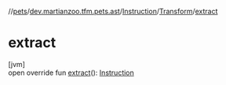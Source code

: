 //[pets](../../../../index.md)/[dev.martianzoo.tfm.pets.ast](../../index.md)/[Instruction](../index.md)/[Transform](index.md)/[extract](extract.md)

# extract

[jvm]\
open override fun [extract](extract.md)(): [Instruction](../index.md)
